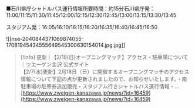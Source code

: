 ■石川県庁シャトルバス運行情報所要時間：約15分石川県庁発：11:00/11:15/11:30/11:45/12:00/12:15/12:30/12:45/13:00/13:15/13:30/13:45

スタジアム発：16:05/16:10/16:15/16:20/16:35/16:40/16:45/16:50

![[nse-2040844371069874055-17081945434555649545300630154014.jpg.jpg]]

  

> [!info] 更新 | 【2/18(日)オープニングマッチ】アクセス・駐車場について｜ツエーゲン金沢 公式サイト  
> 【2/7(水)更新】2月18日（日）に開催するオープニングマッチのアクセス情報について下記の点が更新されましたので、お知らせいたします。・南駐車場の駐車券追加販売・スタジアム行きシャトルバス運行情報・…  
> [https://www.zweigen-kanazawa.jp/news/?id=16459](https://www.zweigen-kanazawa.jp/news/?id=16459)